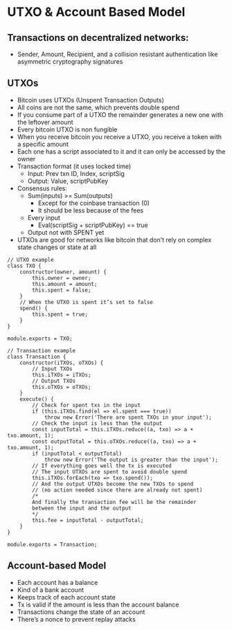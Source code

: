 # UTXO & Account Based Model

## Transactions on decentralized networks:

-   Sender, Amount, Recipient, and a collision resistant authentication like asymmetric cryptography signatures

## UTXOs

-   Bitcoin uses UTXOs (Unspent Transaction Outputs)
-   All coins are not the same, which prevents double spend
-   If you consume part of a UTXO the remainder generates a new one with the leftover amount
-   Every bitcoin UTXO is non fungible
-   When you receive bitcoin you receive a UTXO, you receive a token with a specific amount
-   Each one has a script associated to it and it can only be accessed by the owner
-   Transaction format (it uses locked time)
    -   Input: Prev txn ID, Index, scriptSig
    -   Output: Value, scriptPubKey
-   Consensus rules:
    -   Sum(inputs) >= Sum(outputs)
        -   Except for the coinbase transaction (0)
        -   It should be less because of the fees
    -   Every input
        -   Eval(scriptSig + scriptPubKey) == true
    -   Output not with SPENT yet
-   UTXOs are good for networks like bitcoin that don’t rely on complex state changes or state at all

```JS
// UTXO example
class TXO {
    constructor(owner, amount) {
        this.owner = owner;
        this.amount = amount;
        this.spent = false;
    }
    // When the UTXO is spent it’s set to false
    spend() {
        this.spent = true;
    }
}

module.exports = TXO;
```

```JS
// Transaction example
class Transaction {
    constructor(iTXOs, oTXOs) {
        // Input TXOs
        this.iTXOs = iTXOs;
        // Output TXOs
        this.oTXOs = oTXOs;
    }
    execute() {
        // Check for spent txs in the input
        if (this.iTXOs.find(el => el.spent === true))
            throw new Error('There are spent TXOs in your input');
        // Check the input is less than the output
        const inputTotal = this.iTXOs.reduce((a, txo) => a + txo.amount, 1);
        const outputTotal = this.oTXOs.reduce((a, txo) => a + txo.amount, 1);
        if (inputTotal < outputTotal)
            throw new Error('The output is greater than the input');
        // If everything goes well the tx is executed
        // The input UTXOs are spent to avoid double spend
        this.iTXOs.forEach(txo => txo.spend());
        // And the output UTXOs become the new TXOs to spend
        // (no action needed since there are already not spent)
        /*
        And finally the transaction fee will be the remainder
        between the input and the output
        */
        this.fee = inputTotal - outputTotal;
    }
}

module.exports = Transaction;
```

## Account-based Model

-   Each account has a balance
-   Kind of a bank account
-   Keeps track of each account state
-   Tx is valid if the amount is less than the account balance
-   Transactions change the state of an account
-   There’s a nonce to prevent replay attacks
